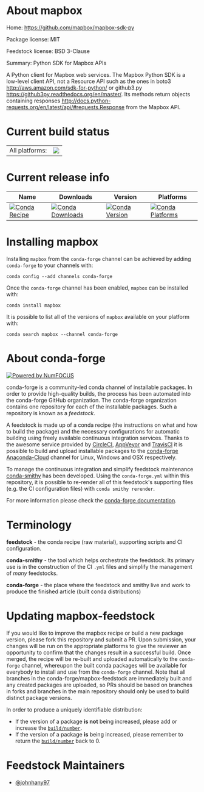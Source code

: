 About mapbox
============

Home: https://github.com/mapbox/mapbox-sdk-py

Package license: MIT

Feedstock license: BSD 3-Clause

Summary: Python SDK for Mapbox APIs

A Python client for Mapbox web services.
The Mapbox Python SDK is a low-level client API, not a Resource API such as the ones in
boto3 <http://aws.amazon.com/sdk-for-python/> or github3.py <https://github3py.readthedocs.org/en/master/>.
Its methods return objects containing responses <http://docs.python-requests.org/en/latest/api/#requests.Response>
from the Mapbox API.


Current build status
====================


<table><tr><td>All platforms:</td>
    <td>
      <a href="https://dev.azure.com/conda-forge/feedstock-builds/_build/latest?definitionId=9427&branchName=master">
        <img src="https://dev.azure.com/conda-forge/feedstock-builds/_apis/build/status/mapbox-feedstock?branchName=master">
      </a>
    </td>
  </tr>
</table>

Current release info
====================

| Name | Downloads | Version | Platforms |
| --- | --- | --- | --- |
| [![Conda Recipe](https://img.shields.io/badge/recipe-mapbox-green.svg)](https://anaconda.org/conda-forge/mapbox) | [![Conda Downloads](https://img.shields.io/conda/dn/conda-forge/mapbox.svg)](https://anaconda.org/conda-forge/mapbox) | [![Conda Version](https://img.shields.io/conda/vn/conda-forge/mapbox.svg)](https://anaconda.org/conda-forge/mapbox) | [![Conda Platforms](https://img.shields.io/conda/pn/conda-forge/mapbox.svg)](https://anaconda.org/conda-forge/mapbox) |

Installing mapbox
=================

Installing `mapbox` from the `conda-forge` channel can be achieved by adding `conda-forge` to your channels with:

```
conda config --add channels conda-forge
```

Once the `conda-forge` channel has been enabled, `mapbox` can be installed with:

```
conda install mapbox
```

It is possible to list all of the versions of `mapbox` available on your platform with:

```
conda search mapbox --channel conda-forge
```


About conda-forge
=================

[![Powered by NumFOCUS](https://img.shields.io/badge/powered%20by-NumFOCUS-orange.svg?style=flat&colorA=E1523D&colorB=007D8A)](http://numfocus.org)

conda-forge is a community-led conda channel of installable packages.
In order to provide high-quality builds, the process has been automated into the
conda-forge GitHub organization. The conda-forge organization contains one repository
for each of the installable packages. Such a repository is known as a *feedstock*.

A feedstock is made up of a conda recipe (the instructions on what and how to build
the package) and the necessary configurations for automatic building using freely
available continuous integration services. Thanks to the awesome service provided by
[CircleCI](https://circleci.com/), [AppVeyor](https://www.appveyor.com/)
and [TravisCI](https://travis-ci.com/) it is possible to build and upload installable
packages to the [conda-forge](https://anaconda.org/conda-forge)
[Anaconda-Cloud](https://anaconda.org/) channel for Linux, Windows and OSX respectively.

To manage the continuous integration and simplify feedstock maintenance
[conda-smithy](https://github.com/conda-forge/conda-smithy) has been developed.
Using the ``conda-forge.yml`` within this repository, it is possible to re-render all of
this feedstock's supporting files (e.g. the CI configuration files) with ``conda smithy rerender``.

For more information please check the [conda-forge documentation](https://conda-forge.org/docs/).

Terminology
===========

**feedstock** - the conda recipe (raw material), supporting scripts and CI configuration.

**conda-smithy** - the tool which helps orchestrate the feedstock.
                   Its primary use is in the construction of the CI ``.yml`` files
                   and simplify the management of *many* feedstocks.

**conda-forge** - the place where the feedstock and smithy live and work to
                  produce the finished article (built conda distributions)


Updating mapbox-feedstock
=========================

If you would like to improve the mapbox recipe or build a new
package version, please fork this repository and submit a PR. Upon submission,
your changes will be run on the appropriate platforms to give the reviewer an
opportunity to confirm that the changes result in a successful build. Once
merged, the recipe will be re-built and uploaded automatically to the
`conda-forge` channel, whereupon the built conda packages will be available for
everybody to install and use from the `conda-forge` channel.
Note that all branches in the conda-forge/mapbox-feedstock are
immediately built and any created packages are uploaded, so PRs should be based
on branches in forks and branches in the main repository should only be used to
build distinct package versions.

In order to produce a uniquely identifiable distribution:
 * If the version of a package **is not** being increased, please add or increase
   the [``build/number``](https://conda.io/docs/user-guide/tasks/build-packages/define-metadata.html#build-number-and-string).
 * If the version of a package **is** being increased, please remember to return
   the [``build/number``](https://conda.io/docs/user-guide/tasks/build-packages/define-metadata.html#build-number-and-string)
   back to 0.

Feedstock Maintainers
=====================

* [@johnhany97](https://github.com/johnhany97/)

